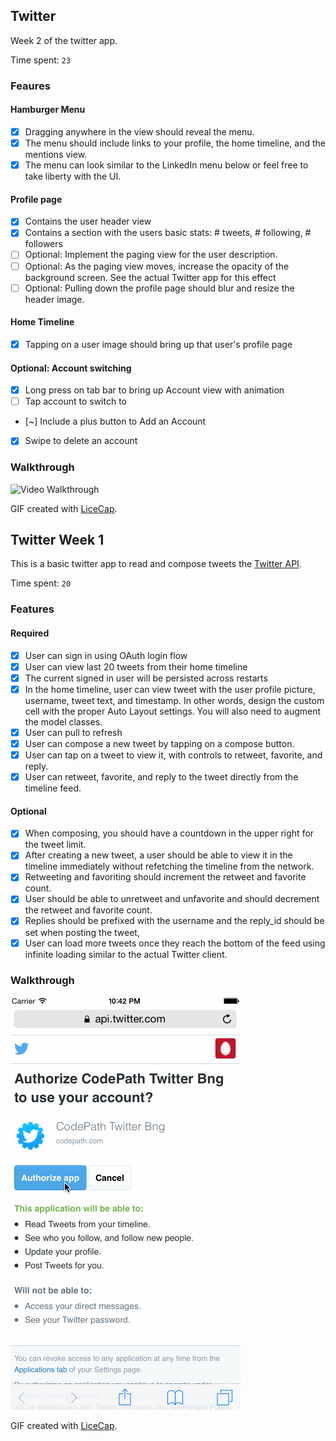 ## Twitter 
Week 2 of the twitter app.

Time spent: `23`

### Feaures

#### Hamburger Menu

- [x] Dragging anywhere in the view should reveal the menu.
- [x] The menu should include links to your profile, the home timeline, and the mentions view.
- [x] The menu can look similar to the LinkedIn menu below or feel free to take liberty with the UI.

#### Profile page

- [x] Contains the user header view
- [x] Contains a section with the users basic stats: # tweets, # following, # followers
- [ ] Optional: Implement the paging view for the user description.
- [ ] Optional: As the paging view moves, increase the opacity of the background screen. See the actual Twitter app for this effect
- [ ] Optional: Pulling down the profile page should blur and resize the header image.

#### Home Timeline

- [x] Tapping on a user image should bring up that user's profile page

#### Optional: Account switching
- [x] Long press on tab bar to bring up Account view with animation
- [ ] Tap account to switch to
- [~] Include a plus button to Add an Account
- [x] Swipe to delete an account

### Walkthrough

![Video Walkthrough](animation2.gif)

GIF created with [LiceCap](http://www.cockos.com/licecap/).


## Twitter Week 1

This is a basic twitter app to read and compose tweets the [Twitter API](https://apps.twitter.com/).

Time spent: `20`

### Features

#### Required

- [x] User can sign in using OAuth login flow
- [x] User can view last 20 tweets from their home timeline
- [x] The current signed in user will be persisted across restarts
- [x] In the home timeline, user can view tweet with the user profile picture, username, tweet text, and timestamp.  In other words, design the custom cell with the proper Auto Layout settings.  You will also need to augment the model classes.
- [x] User can pull to refresh
- [x] User can compose a new tweet by tapping on a compose button.
- [x] User can tap on a tweet to view it, with controls to retweet, favorite, and reply.
- [x] User can retweet, favorite, and reply to the tweet directly from the timeline feed.

#### Optional

- [x] When composing, you should have a countdown in the upper right for the tweet limit.
- [x] After creating a new tweet, a user should be able to view it in the timeline immediately without refetching the timeline from the network.
- [x] Retweeting and favoriting should increment the retweet and favorite count.
- [x] User should be able to unretweet and unfavorite and should decrement the retweet and favorite count.
- [x] Replies should be prefixed with the username and the reply_id should be set when posting the tweet,
- [x] User can load more tweets once they reach the bottom of the feed using infinite loading similar to the actual Twitter client.

### Walkthrough

![Video Walkthrough](animation.gif)

GIF created with [LiceCap](http://www.cockos.com/licecap/).


